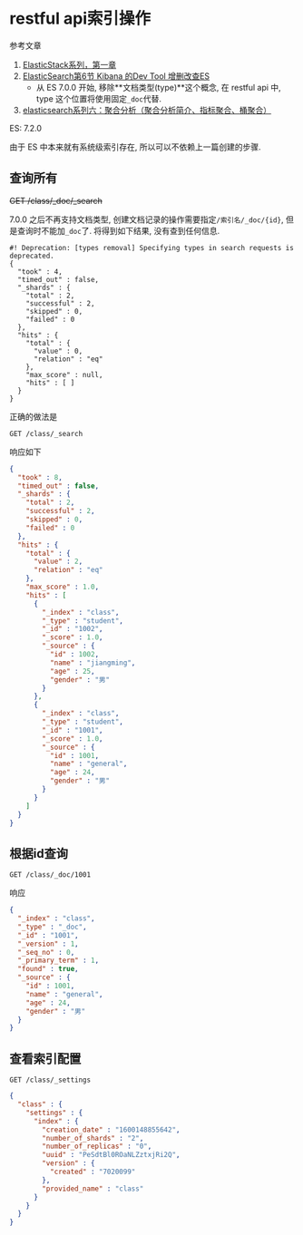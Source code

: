 # restful api索引操作

参考文章

1. [ElasticStack系列，第一章](https://blog.csdn.net/LeeDemoOne/article/details/103165610)
2. [ElasticSearch第6节 Kibana 的Dev Tool 增删改查ES](https://www.jianshu.com/p/21007d1011ad)
    - 从 ES 7.0.0 开始, 移除**文档类型(type)**这个概念, 在 restful api 中, type 这个位置将使用固定`_doc`代替.
3. [elasticsearch系列六：聚合分析（聚合分析简介、指标聚合、桶聚合）](https://www.cnblogs.com/leeSmall/p/9215909.html)

ES: 7.2.0

由于 ES 中本来就有系统级索引存在, 所以可以不依赖上一篇创建的步骤.

## 查询所有

~~GET /class/_doc/_search~~

7.0.0 之后不再支持文档类型, 创建文档记录的操作需要指定`/索引名/_doc/{id}`, 但是查询时不能加`_doc`了. 将得到如下结果, 没有查到任何信息.

```
#! Deprecation: [types removal] Specifying types in search requests is deprecated.
{
  "took" : 4,
  "timed_out" : false,
  "_shards" : {
    "total" : 2,
    "successful" : 2,
    "skipped" : 0,
    "failed" : 0
  },
  "hits" : {
    "total" : {
      "value" : 0,
      "relation" : "eq"
    },
    "max_score" : null,
    "hits" : [ ]
  }
}
```

正确的做法是

```
GET /class/_search
```

响应如下

```json
{
  "took" : 8,
  "timed_out" : false,
  "_shards" : {
    "total" : 2,
    "successful" : 2,
    "skipped" : 0,
    "failed" : 0
  },
  "hits" : {
    "total" : {
      "value" : 2,
      "relation" : "eq"
    },
    "max_score" : 1.0,
    "hits" : [
      {
        "_index" : "class",
        "_type" : "student",
        "_id" : "1002",
        "_score" : 1.0,
        "_source" : {
          "id" : 1002,
          "name" : "jiangming",
          "age" : 25,
          "gender" : "男"
        }
      },
      {
        "_index" : "class",
        "_type" : "student",
        "_id" : "1001",
        "_score" : 1.0,
        "_source" : {
          "id" : 1001,
          "name" : "general",
          "age" : 24,
          "gender" : "男"
        }
      }
    ]
  }
}

```

## 根据id查询

```
GET /class/_doc/1001
```

响应

```json
{
  "_index" : "class",
  "_type" : "_doc",
  "_id" : "1001",
  "_version" : 1,
  "_seq_no" : 0,
  "_primary_term" : 1,
  "found" : true,
  "_source" : {
    "id" : 1001,
    "name" : "general",
    "age" : 24,
    "gender" : "男"
  }
}

```

## 查看索引配置

```
GET /class/_settings
```

```json
{
  "class" : {
    "settings" : {
      "index" : {
        "creation_date" : "1600148855642",
        "number_of_shards" : "2",
        "number_of_replicas" : "0",
        "uuid" : "PeSdtBl0ROaNLZztxjRi2Q",
        "version" : {
          "created" : "7020099"
        },
        "provided_name" : "class"
      }
    }
  }
}
```
